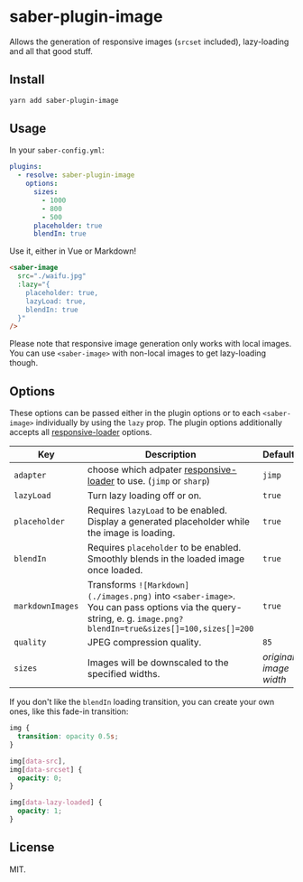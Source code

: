# saber-plugin-image

Allows the generation of responsive images (`srcset` included), lazy-loading and all that good stuff.

## Install

```bash
yarn add saber-plugin-image
```

## Usage

In your `saber-config.yml`:

```yml
plugins:
  - resolve: saber-plugin-image
    options:
      sizes:
        - 1000
        - 800
        - 500
      placeholder: true
      blendIn: true
```

Use it, either in Vue or Markdown!

```html
<saber-image
  src="./waifu.jpg"
  :lazy="{
    placeholder: true,
    lazyLoad: true,
    blendIn: true
  }"
/>
```

Please note that responsive image generation only works with local images. You can use `<saber-image>` with non-local images to get lazy-loading though.

## Options

These options can be passed either in the plugin options or to each `<saber-image>` individually by using the `lazy` prop. The plugin options additionally accepts all [responsive-loader] options.

| Key | Description | Default | Type |
| --- | ----------- | ------- | ---- |
| `adapter` | choose which adpater [responsive-loader] to use. (`jimp` or `sharp`) | `jimp` | `String` |
| `lazyLoad` | Turn lazy loading off or on. | `true` | `Boolean` |
| `placeholder` | Requires `lazyLoad` to be enabled. Display a generated placeholder while the image is loading. | `true` | `Boolean` |
| `blendIn` | Requires `placeholder` to be enabled. Smoothly blends in the loaded image once loaded. | `true` | `Boolean` |
| `markdownImages` | Transforms `![Markdown](./images.png)` into `<saber-image>`. You can pass options via the query-string, e. g. `image.png?blendIn=true&sizes[]=100,sizes[]=200` | `true` | `Boolean` |
| `quality` | JPEG compression quality. | `85` | `Integer` |
| `sizes` | Images will be downscaled to the specified widths. | _original image width_ | `Array<Integer>` |

If you don't like the `blendIn` loading transition, you can create your own ones, like this fade-in transition:

```css
img {
  transition: opacity 0.5s;
}

img[data-src],
img[data-srcset] {
  opacity: 0;
}

img[data-lazy-loaded] {
  opacity: 1;
}
```

## License

MIT.

[responsive-loader]: https://github.com/herrstucki/responsive-loader
